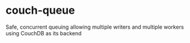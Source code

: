 # couch-queue
Safe, concurrent queuing allowing multiple writers and multiple workers using CouchDB as its backend
